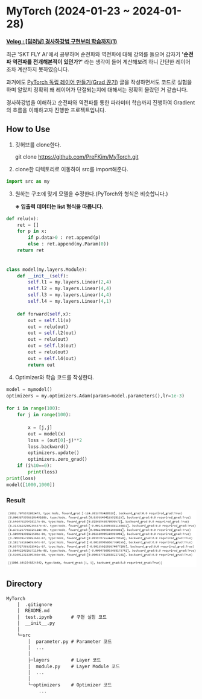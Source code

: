 # MyTorch (2024-01-23 ~ 2024-01-28)

**[Velog : [딥러닝] 경사하강법 구현부터 학습까지(1)](https://velog.io/@pre_f_86/%EB%94%A5%EB%9F%AC%EB%8B%9D-%EA%B2%BD%EC%82%AC%ED%95%98%EA%B0%95%EB%B2%95-%EA%B5%AC%ED%98%84%EB%B6%80%ED%84%B0-%ED%95%99%EC%8A%B5%EA%B9%8C%EC%A7%80-1)**

최근 'SKT FLY AI'에서 공부하며 순전파와 역전파에 대해 강의를 들으며 갑자기 **'순전파 역전파를 전개해본적이 있던가?'** 라는 생각이 들어 계산해보려 하니 간단한 레이어 조차 계산하지 못하였습니다.

과거에도 [PyTorch 독립 레이어 만들기(Grad 끊기)](https://velog.io/@pre_f_86/PyTorch-%EB%8F%85%EB%A6%BD-%EB%A0%88%EC%9D%B4%EC%96%B4-%EB%A7%8C%EB%93%A4%EA%B8%B0Grad-%EB%81%8A%EA%B8%B0) 글을 작성하면서도 코드로 실험을 하며 알았지 정확히 왜 레이어가 단절되는지에 대해서는 정확히 몰랐던 거 같습니다.

경사하강법을 이해하고 순전파와 역전파를 통한 파라미터 학습까지 진행하여 Gradient의 흐름을 이해하고자 진행한 프로젝트입니다.

## How to Use

1. 깃허브를 clone한다.

    git clone https://github.com/PreFKim/MyTorch.git

2. clone한 디렉토리로 이동하여 src를 import해준다.

```python
import src as my
```

3. 원하는 구조에 맞게 모델을 수정한다.(PyTorch와 형식은 비슷합니다.)

    **※ 입출력 데이터는 list 형식을 따릅니다.**

```python
def relu(x):
    ret = []
    for p in x:
        if p.data>0 : ret.append(p)
        else : ret.append(my.Param(0))
    return ret


class model(my.layers.Module):
    def __init__(self):
        self.l1 = my.layers.Linear(2,4)
        self.l2 = my.layers.Linear(4,4)
        self.l3 = my.layers.Linear(4,4)
        self.l4 = my.layers.Linear(4,1)

    def forward(self,x):
        out = self.l1(x)
        out = relu(out)
        out = self.l2(out)
        out = relu(out)
        out = self.l3(out)
        out = relu(out)
        out = self.l4(out)
        return out
```

4. Optimizer와 학습 코드를 작성한다.

```python
model = mymodel()
optimizers = my.optimizers.Adam(params=model.parameters(),lr=1e-3)

for i in range(100):
    for j in range(100):

        x = [j,j]
        out = model(x)
        loss = (out[0]-j)**2
        loss.backward()
        optimizers.update()
        optimizers.zero_grad()
    if (i%10==0):
        print(loss)  
print(loss)
model([1000,1000])
```

### Result

![](./imgs/Train_result.PNG)

## Directory
    MyTorch
        │  .gitignore
        │  README.md
        │  test.ipynb       # 구현 실험 코드
        │  __init__.py
        │
        └─src
            │  parameter.py # Parameter 코드
            │  ...
            │
            ├─layers        # Layer 코드
            │  module.py    # Layer Module 코드
            │  ...
            │
            └─optimizers    # Optimizer 코드
                ...
